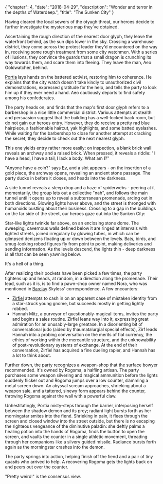 {
    "chapter": 4,
    "date": "2018-04-29",
    "description": "Wonder and terror in the depths of Waterdeep.",
    "title": "The Sunken City"
}

Having cleared the local sewers of the otyugh threat, our heroes decide to further investigate the mysterious map they've obtained.

Ascertaining the rough direction of the nearest door glyph, they leave the waterfront behind, as the sun dips lower in the sky. Crossing a warehouse district, they come across the protest leader they'd encountered on the way in, receiving some rough treatment from some city watchmen. With a series of illusions, they convince the guards that a small dragon is crunching its way towards them, and scare them into fleeing. They leave the man, Aeo Goldwatcher, behind.

[Portia](/characters/portia.md) lays hands on the battered activist, restoring him to coherence. He explains that the city watch doesn't take kindly to unauthorized civil demonstrations, expressed gratitude for the help, and tells the party to look him up if they ever need a hand. Aeo cautiously departs to find safety among his confederates.

The party heads on, and finds that the map's first door glyph refers to a barbershop in a nice little commercial district. Various attempts at stealth and persuasion suggest that the building has a well-locked back room, but do not gain our heroes entry. However, they do receive a pretty rad blue hairpiece, a fashionable haircut, yak highlights, and some batted eyelashes. While waiting for the barbershop to close for another attempt at cracking the secret, they decide to check out the next nearest glyph.

This one yields entry rather more easily: on inspection, a blank brick wall reveals an archway and a raised brick. When pressed, it reveals a riddle: "I have a head, I have a tail, I lack a body. What am I?"

"Anyone have a coin?" says [Ev](/characters/ev.md), and a slot appears - on the insertion of a gold piece, the archway opens, revealing an ancient stone passage. The party ducks in before it closes, and heads into the darkness.

A side tunnel reveals a steep drop and a haze of spiderwebs - peering at it momentarily, the group lets out a collective "nah", and follows the main tunnel until it opens up to reveal a subterranean promenade, arcing out in both directions. Glowing lights hover above, and the street is thronged with humanoids bustling about their business. Crossing to a gap in the buildings on the far side of the street, our heroes gaze out into the Sunken City:

Star-like lights twinkle far above, on an enclosing stone dome. The sweeping, cavernous walls defined below it are ringed at intervals with lighted streets, joined irregularly by glowing tubes, in which can be glimpsed denizens floating up or down between the levels. Bats, birds, and smug-looking robed figures fly from point to point, making deliveries and sending information. As the levels descend, the lights thin - deep darkness is all that can be seen yawning below.

It's a hell of a thing.

After realizing their pockets have been picked a few times, the party tightens up and heads, at random, in a direction along the promenade. Their lead, such as it is, is to find a pawn-shop owner named Nora, who was mentioned in [Barclay](/characters/barclay.md) Skyless' correspondence. A few encounters:

* [Zirfiel](/characters/zirfiel.md) attempts to cash in on an apparent case of mistaken identity from a star-struck young gnome, but succeeds mostly in getting lightly robbed.
* Hannah Mitz, a purveyor of questionably-magical items, invites the party and begins a sales routine. Zirfiel leans way into it, expressing great admiration for an unusably-large greataxe. In a disorienting bit of conversational judo (aided by thaumatalurgial special effects), Zirf leads Hannah into a probing conversation on the merits of fiat currency, the ethics of working within the mercantile structure, and the unknowability of post-revolutionary systems of exchange. At the end of their conversation, Zirfiel has acquired a fine dueling rapier, and Hannah has a lot to think about.

Further down, the party recognizes a weapon-shop that the surface bowyer recommended. It's owned by Rogoma, a halfling artisan. The party purchases some weapon silvering and magical ammunition before the lights suddenly flicker out and Rogoma jumps over a low counter, slamming a metal screen down. An abyssal scream approaches, shrieking about a weapon sale, and a tattered, sinewy form appears behind the counter, throwing Rogoma against the wall with a powerful claw.

Unhestitatingly, Portia misty-steps through the barrier, interposing herself between the shadow demon and its prey; radiant light bursts forth as her morningstar smites into the fiend. Shrieking in pain, it flees through the screen and closed window into the street outside, but there is no escaping the righteous vengeance of the diminutive paladin: she deftly palms a healing potion into the hands of Rogoma, finds the button to open the screen, and vaults the counter in a single athletic movement, threading through her companions like a silvery guided missile. Radiance bursts forth again as the morningstar crashes into the demon.

The party springs into action, helping finish off the fiend and a pair of tiny quasits who arrived to help. A recovering Rogoma gets the lights back on and peers out over the counter.

"Pretty weird!" is the consensus view.